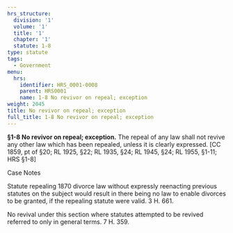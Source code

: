 ```yaml
---
hrs_structure:
  division: '1'
  volume: '1'
  title: '1'
  chapter: '1'
  statute: 1-8
type: statute
tags:
  - Government
menu:
  hrs:
    identifier: HRS_0001-0008
    parent: HRS0001
    name: 1-8 No revivor on repeal; exception
weight: 2045
title: No revivor on repeal; exception
full_title: 1-8 No revivor on repeal; exception
---
```

**§1-8 No revivor on repeal; exception.** The repeal of any law shall not revive any other law which has been repealed, unless it is clearly expressed. [CC 1859, pt of §20; RL 1925, §22; RL 1935, §24; RL 1945, §24; RL 1955, §1-11; HRS §1-8]

Case Notes

Statute repealing 1870 divorce law without expressly reenacting previous statutes on the subject would result in there being no law to enable divorces to be granted, if the repealing statute were valid. 3 H. 661.

No revival under this section where statutes attempted to be revived referred to only in general terms. 7 H. 359.